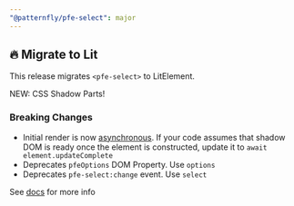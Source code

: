 ```yaml
---
"@patternfly/pfe-select": major
---
```


## 🔥 Migrate to Lit

This release migrates `<pfe-select>` to LitElement.

NEW: CSS Shadow Parts!

### Breaking Changes
- Initial render is now [asynchronous](https://lit.dev/docs/components/lifecycle/#reactive-update-cycle).
  If your code assumes that shadow DOM is ready once the element is constructed, update it to `await element.updateComplete`
- Deprecates `pfeOptions` DOM Property. Use `options`
- Deprecates `pfe-select:change` event. Use `select`

See [docs](https://patternflyelements.org/components/select/) for more info
